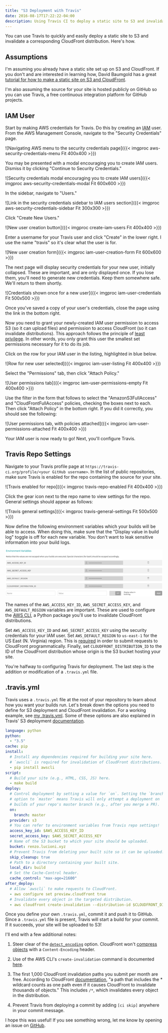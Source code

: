 ```yaml
---
title: "S3 Deployment with Travis"
date: 2016-08-17T17:22:22-04:00
description: Using Travis CI to deploy a static site to S3 and invalidate a corresponding CloudFront distribution.
---
```


You can use Travis to quickly and easily deploy a static site to S3 and invalidate a corresponding CloudFront distribution. Here's how.

## Assumptions

I'm assuming you already have a static site set up on S3 and CloudFront. If you don't and are interested in learning how, David Baumgold has a great [tutorial for how to make a static site on S3 and CloudFront](https://www.davidbaumgold.com/tutorials/deploy-static-site-aws-s3-cloudfront/).

I'm also assuming the source for your site is hosted publicly on GitHub so you can use Travis, a free continuous integration platform for GitHub projects.

## IAM User

Start by making AWS credentials for Travis. Do this by creating an [IAM](https://docs.aws.amazon.com/IAM/latest/UserGuide/best-practices.html) user. From the AWS Management Console, navigate to the "Security Credentials" page.

![Navigating AWS menu to the security credentials page]({{< imgproc aws-security-credentials-menu Fit 400x400 >}})

You may be presented with a modal encouraging you to create IAM users. Dismiss it by clicking "Continue to Security Credentials."

![Security credentials modal encouraging you to create IAM users]({{< imgproc aws-security-credentials-modal Fit 600x600 >}})

In the sidebar, navigate to "Users."

![Link in the security credentials sidebar to IAM users section]({{< imgproc aws-security-credentials-sidebar Fit 300x300 >}})

Click "Create New Users."

![New user creation button]({{< imgproc create-iam-users Fit 400x400 >}})

Enter a username for your Travis user and click "Create" in the lower right. I use the name "travis" so it's clear what the user is for.

![New user creation form]({{< imgproc iam-user-creation-form Fit 600x600 >}})

The next page will display security credentials for your new user, initially collapsed. These are important, and are only displayed once. If you lose them, you'll need to generate new credentials. Keep them somewhere safe. We'll return to them shortly.

![Credentials shown once for a new user]({{< imgproc iam-user-credentials Fit 500x500 >}})

Once you've saved a copy of your user's credentials, close the page using the link in the bottom right.

Now you need to grant your newly-created IAM user permission to access S3 (so it can upload files) and permission to access CloudFront (so it can invalidate distributions). This approach follows the principle of [least privilege](https://docs.aws.amazon.com/IAM/latest/UserGuide/best-practices.html#grant-least-privilege). In other words, you only grant this user the smallest set permissions necessary for it to do its job.

Click on the row for your IAM user in the listing, highlighted in blue below.

![Row for new user selected]({{< imgproc iam-user-listing Fit 400x400 >}})

Select the "Permissions" tab, then click "Attach Policy."

![User permissions tab]({{< imgproc iam-user-permissions-empty Fit 400x400 >}})

Use the filter in the form that follows to select the "AmazonS3FullAccess" and "CloudFrontFullAccess" policies, checking the boxes next to each. Then click "Attach Policy" in the bottom right. If you did it correctly, you should see the following:

![User permissions tab, with policies attached]({{< imgproc iam-user-permissions-attached Fit 400x400 >}})

Your IAM user is now ready to go! Next, you'll configure Travis.

## Travis Repo Settings

Navigate to your Travis profile page at `https://travis-ci.org/profile/<your GitHub username>`. In the list of public repositories, make sure Travis is enabled for the repo containing the source for your site.

![Travis enabled for repo]({{< imgproc travis-repo-enabled Fit 400x400 >}})

Click the gear icon next to the repo name to view settings for the repo. General settings should appear as follows:

![Travis general settings]({{< imgproc travis-general-settings Fit 500x500 >}})

Now define the following environment variables which your builds will be able to access. When doing this, make sure that the "Display value in build log" toggle is off for each new variable. You don't want to leak sensitive information into your build logs.

![Travis environment variables](travis-environment-variables.png)

The names of the `AWS_ACCESS_KEY_ID`, `AWS_SECRET_ACCESS_KEY`, and `AWS_DEFAULT_REGION` variables are important. These are used to configure the [AWS CLI](https://pypi.python.org/pypi/awscli), a Python package you'll use to invalidate CloudFront distributions.

Set `AWS_ACCESS_KEY_ID` and `AWS_SECRET_ACCESS_KEY` using the security credentials for your IAM user. Set `AWS_DEFAULT_REGION` to `us-east-1` for the US East (N. Virginia) region. This is [required](https://docs.aws.amazon.com/general/latest/gr/rande.html#cf_region) in order to submit requests to CloudFront programmatically. Finally, set `CLOUDFRONT_DISTRIBUTION_ID` to the ID of the CloudFront distribution whose origin is the S3 bucket hosting your site.

You're halfway to configuring Travis for deployment. The last step is the addition or modification of a `.travis.yml` file.

## .travis.yml

Travis uses a `.travis.yml` file at the root of your repository to learn about how you want your builds run. Let's break down the options you need to define for S3 deployment and CloudFront invalidation. For a working example, see [my .travis.yml](https://github.com/rlucioni/blog/blob/master/.travis.yml). Some of these options are also explained in Travis' S3 deployment [documentation](https://docs.travis-ci.com/user/deployment/s3).

```yaml
language: python
python:
  - "3.5"
cache: pip
install:
  # Install any dependencies required for building your site here.
  # `awscli` is required for invalidation of CloudFront distributions.
  - pip install awscli
script:
  # Build your site (e.g., HTML, CSS, JS) here.
  - make build
deploy:
  # Control deployment by setting a value for `on`. Setting the `branch`
  # option to `master` means Travis will only attempt a deployment on
  # builds of your repo's master branch (e.g., after you merge a PR).
  on:
    branch: master
  provider: s3
  # You can refer to environment variables from Travis repo settings!
  access_key_id: $AWS_ACCESS_KEY_ID
  secret_access_key: $AWS_SECRET_ACCESS_KEY
  # Name of the S3 bucket to which your site should be uploaded.
  bucket: renzo.lucioni.xyz
  # Prevent Travis from deleting your built site so it can be uploaded.
  skip_cleanup: true
  # Path to a directory containing your built site.
  local_dir: build
  # Set the Cache-Control header.
  cache_control: "max-age=21600"
after_deploy:
  # Allow `awscli` to make requests to CloudFront.
  - aws configure set preview.cloudfront true
  # Invalidate every object in the targeted distribution.
  - aws cloudfront create-invalidation --distribution-id $CLOUDFRONT_DISTRIBUTION_ID --paths "/*"
```

Once you define your own `.travis.yml`, commit it and push it to GitHub. Since a `.travis.yml` file is present, Travis will start a build for your commit. If it succeeds, your site will be uploaded to S3!

I'll end with a few additional notes:

1. Steer clear of the [`detect_encoding`](https://docs.travis-ci.com/user/deployment/s3#Setting-Content-Encoding-header) option. CloudFront won't [compress objects](https://docs.aws.amazon.com/AmazonCloudFront/latest/DeveloperGuide/ServingCompressedFiles.html#compressed-content-cloudfront) with a `Content-Encoding` header.

2. Use of the AWS CLI's `create-invalidation` command is documented [here](https://docs.aws.amazon.com/cli/latest/reference/cloudfront/create-invalidation.html).

3. The first 1,000 CloudFront invalidation paths you submit per month are free. According to CloudFront [documentation](https://docs.aws.amazon.com/AmazonCloudFront/latest/DeveloperGuide/Invalidation.html#PayingForInvalidation), "a path that includes the * wildcard counts as one path even if it causes CloudFront to invalidate thousands of objects." This includes `/*`, which invalidates every object in the distribution.

4. Prevent Travis from deploying a commit by adding `[ci skip]` anywhere in your commit message.

I hope this was useful! If you see something wrong, let me know by opening an issue on [GitHub](https://github.com/rlucioni/blog).
